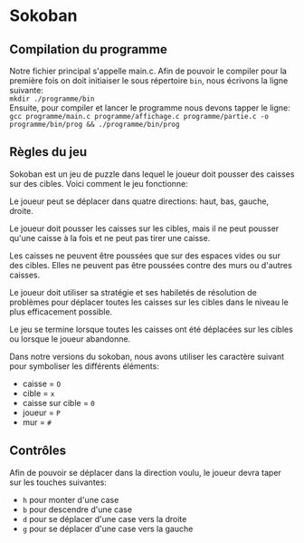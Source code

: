 # Sokoban

## Compilation du programme
  Notre fichier principal s'appelle main.c. Afin de pouvoir le compiler pour la première fois on doit initiaiser le sous répertoire `bin`, nous écrivons la ligne suivante:  
  `mkdir ./programme/bin`  
Ensuite, pour compiler et lancer le programme nous devons tapper le ligne:  
`gcc programme/main.c programme/affichage.c programme/partie.c -o programme/bin/prog && ./programme/bin/prog `

## Règles du jeu
Sokoban est un jeu de puzzle dans lequel le joueur doit pousser des caisses sur des cibles. Voici comment le jeu fonctionne:

  Le joueur peut se déplacer dans quatre directions: haut, bas, gauche, droite.

  Le joueur doit pousser les caisses sur les cibles, mais il ne peut pousser qu'une caisse à la fois et ne peut pas tirer une caisse.

  Les caisses ne peuvent être poussées que sur des espaces vides ou sur des cibles. Elles ne peuvent pas être poussées contre des murs ou d'autres caisses.

  Le joueur doit utiliser sa stratégie et ses habiletés de résolution de problèmes pour déplacer toutes les caisses sur les cibles dans le niveau le plus efficacement possible.

  Le jeu se termine lorsque toutes les caisses ont été déplacées sur les cibles ou lorsque le joueur abandonne.

Dans notre versions du sokoban, nous avons utiliser les caractère suivant pour symboliser les différents éléments:

- caisse = `O`
- cible = `x`
- caisse sur cible = `0`
- joueur = `P`
- mur = `#`

## Contrôles
 Afin de pouvoir se déplacer dans la direction voulu, le joueur devra taper sur les touches suivantes:
- `h` pour monter d'une case
- `b` pour descendre d'une case
- `d` pour se déplacer d'une case vers la droite
- `g` pour se déplacer d'une case vers la gauche

